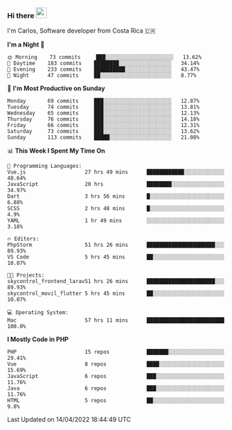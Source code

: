 ### Hi there <img src="https://media.giphy.com/media/hvRJCLFzcasrR4ia7z/giphy.gif" width="25px">

I'm Carlos, Software developer from Costa Rica 🇨🇷

<!--START_SECTION:waka-->
**I'm a Night 🦉** 

```text
🌞 Morning    73 commits     ███░░░░░░░░░░░░░░░░░░░░░░   13.62% 
🌆 Daytime    183 commits    ████████░░░░░░░░░░░░░░░░░   34.14% 
🌃 Evening    233 commits    ██████████░░░░░░░░░░░░░░░   43.47% 
🌙 Night      47 commits     ██░░░░░░░░░░░░░░░░░░░░░░░   8.77%

```
📅 **I'm Most Productive on Sunday** 

```text
Monday       69 commits     ███░░░░░░░░░░░░░░░░░░░░░░   12.87% 
Tuesday      74 commits     ███░░░░░░░░░░░░░░░░░░░░░░   13.81% 
Wednesday    65 commits     ███░░░░░░░░░░░░░░░░░░░░░░   12.13% 
Thursday     76 commits     ███░░░░░░░░░░░░░░░░░░░░░░   14.18% 
Friday       66 commits     ███░░░░░░░░░░░░░░░░░░░░░░   12.31% 
Saturday     73 commits     ███░░░░░░░░░░░░░░░░░░░░░░   13.62% 
Sunday       113 commits    █████░░░░░░░░░░░░░░░░░░░░   21.08%

```


📊 **This Week I Spent My Time On** 

```text
💬 Programming Languages: 
Vue.js                   27 hrs 49 mins      ████████████░░░░░░░░░░░░░   48.64% 
JavaScript               20 hrs              ████████░░░░░░░░░░░░░░░░░   34.97% 
Dart                     3 hrs 56 mins       █░░░░░░░░░░░░░░░░░░░░░░░░   6.88% 
SCSS                     2 hrs 48 mins       █░░░░░░░░░░░░░░░░░░░░░░░░   4.9% 
YAML                     1 hr 49 mins        ░░░░░░░░░░░░░░░░░░░░░░░░░   3.18%

🔥 Editors: 
PhpStorm                 51 hrs 26 mins      ██████████████████████░░░   89.93% 
VS Code                  5 hrs 45 mins       ██░░░░░░░░░░░░░░░░░░░░░░░   10.07%

🐱‍💻 Projects: 
skycontrol_frontend_larav51 hrs 26 mins      ██████████████████████░░░   89.93% 
skycontrol_movil_flutter 5 hrs 45 mins       ██░░░░░░░░░░░░░░░░░░░░░░░   10.07%

💻 Operating System: 
Mac                      57 hrs 11 mins      █████████████████████████   100.0%

```

**I Mostly Code in PHP** 

```text
PHP                      15 repos            ███████░░░░░░░░░░░░░░░░░░   29.41% 
Vue                      8 repos             ████░░░░░░░░░░░░░░░░░░░░░   15.69% 
JavaScript               6 repos             ███░░░░░░░░░░░░░░░░░░░░░░   11.76% 
Java                     6 repos             ███░░░░░░░░░░░░░░░░░░░░░░   11.76% 
HTML                     5 repos             ██░░░░░░░░░░░░░░░░░░░░░░░   9.8%

```



 Last Updated on 14/04/2022 18:44:49 UTC
<!--END_SECTION:waka-->
